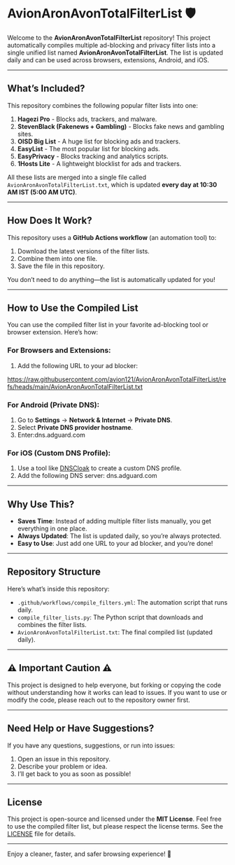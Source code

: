 # AvionAronAvonTotalFilterList 🛡️

Welcome to the **AvionAronAvonTotalFilterList** repository! This project automatically compiles multiple ad-blocking and privacy filter lists into a single
unified list named **AvionAronAvonTotalFilterList**. The list is updated daily and 
can be used across browsers, extensions, Android, and iOS.

---

## What’s Included?

This repository combines the following popular filter lists into one:

1. **Hagezi Pro** - Blocks ads, trackers, and malware.
2. **StevenBlack (Fakenews + Gambling)** - Blocks fake news and gambling sites.
3. **OISD Big List** - A huge list for blocking ads and trackers.
4. **EasyList** - The most popular list for blocking ads.
5. **EasyPrivacy** - Blocks tracking and analytics scripts.
6. **1Hosts Lite** - A lightweight blocklist for ads and trackers.

All these lists are merged into a single file called `AvionAronAvonTotalFilterList.txt`, which is updated **every day at 10:30 AM IST (5:00 AM UTC)**.

---

## How Does It Work?

This repository uses a **GitHub Actions workflow** (an automation tool) to:
1. Download the latest versions of the filter lists.
2. Combine them into one file.
3. Save the file in this repository.

You don’t need to do anything—the list is automatically updated for you!

---

## How to Use the Compiled List

You can use the compiled filter list in your favorite ad-blocking tool or browser extension. Here’s how:

### For Browsers and Extensions:
1. Add the following URL to your ad blocker:

https://raw.githubusercontent.com/avion121/AvionAronAvonTotalFilterList/refs/heads/main/AvionAronAvonTotalFilterList.txt

### For Android (Private DNS):
1. Go to **Settings** → **Network & Internet** → **Private DNS**.
2. Select **Private DNS provider hostname**.
3. Enter:dns.adguard.com

### For iOS (Custom DNS Profile):
1. Use a tool like [DNSCloak](https://apps.apple.com/app/dnscloak-secure-dns-client/id1333531529) to create a custom DNS profile.
2. Add the following DNS server:
dns.adguard.com

---

## Why Use This?

- **Saves Time**: Instead of adding multiple filter lists manually, you get everything in one place.
- **Always Updated**: The list is updated daily, so you’re always protected.
- **Easy to Use**: Just add one URL to your ad blocker, and you’re done!

---

## Repository Structure

Here’s what’s inside this repository:

- `.github/workflows/compile_filters.yml`: The automation script that runs daily.
- `compile_filter_lists.py`: The Python script that downloads and combines the filter lists.
- `AvionAronAvonTotalFilterList.txt`: The final compiled list (updated daily).

---

## ⚠️ Important Caution ⚠️


This project is designed to help everyone, but forking or copying the code without understanding how it works can lead to issues. 
If you want to use or modify the code, please reach out to the repository owner first.

---

## Need Help or Have Suggestions?

If you have any questions, suggestions, or run into issues:
1. Open an issue in this repository.
2. Describe your problem or idea.
3. I’ll get back to you as soon as possible!

---

## License

This project is open-source and licensed under the **MIT License**. Feel free to use the compiled filter list, 
but please respect the license terms. See the [LICENSE](LICENSE) file for details.

---

Enjoy a cleaner, faster, and safer browsing experience! 🚀
